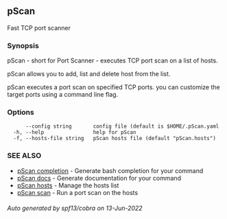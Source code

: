 ## pScan

Fast TCP port scanner

### Synopsis

pScan - short for Port Scanner - executes TCP port scan on a list of hosts.
	
pScan allows you to add, list and delete host from the list.

pScan executes a port scan on specified TCP ports. you can customize the target ports using a command line flag.

### Options

```
      --config string       config file (default is $HOME/.pScan.yaml
  -h, --help                help for pScan
  -f, --hosts-file string   pScan hosts file (default "pScan.hosts")
```

### SEE ALSO

* [pScan completion](pScan_completion.md)	 - Generate bash completion for your command
* [pScan docs](pScan_docs.md)	 - Generate documentation for your command
* [pScan hosts](pScan_hosts.md)	 - Manage the hosts list
* [pScan scan](pScan_scan.md)	 - Run a port scan on the hosts

###### Auto generated by spf13/cobra on 13-Jun-2022
